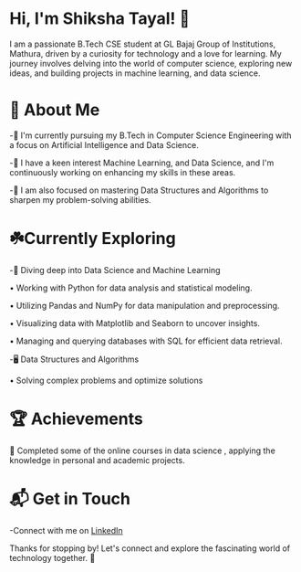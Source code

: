 # Hi, I'm Shiksha Tayal! 👋

I am a passionate B.Tech CSE student at GL Bajaj Group of Institutions, Mathura, driven by a curiosity for technology and a love for learning. My journey involves delving into the world of computer science, exploring new ideas, and building projects in machine learning, and data science.

# 🚀 About Me

-🔭 I'm currently pursuing my B.Tech in Computer Science Engineering with a focus on Artificial Intelligence and Data Science.

-🌱 I have a keen interest Machine Learning, and Data Science, and I'm continuously working on enhancing my skills in these areas.

-🧠 I am also focused on mastering Data Structures and Algorithms to sharpen my problem-solving abilities.


# ☘️Currently Exploring  

-🔭 Diving deep into Data Science and Machine Learning

  • Working with Python for data analysis       and statistical modeling.
 
  • Utilizing Pandas and NumPy for data         manipulation and preprocessing.

  • Visualizing data with Matplotlib and        Seaborn to uncover insights.

  • Managing and querying databases with        SQL for efficient data retrieval.

-🖥️ Data Structures and Algorithms 

 • Solving complex problems and optimize       solutions 

# 🏆 Achievements

🌟 Completed some of the online courses in data science , applying the knowledge in personal and academic projects.


# 📬 Get in Touch

-Connect with me on [LinkedIn](https://www.linkedin.com/in/shiksha-tayal-188395260)



Thanks for stopping by! Let's connect and explore the fascinating world of technology together. 🚀
